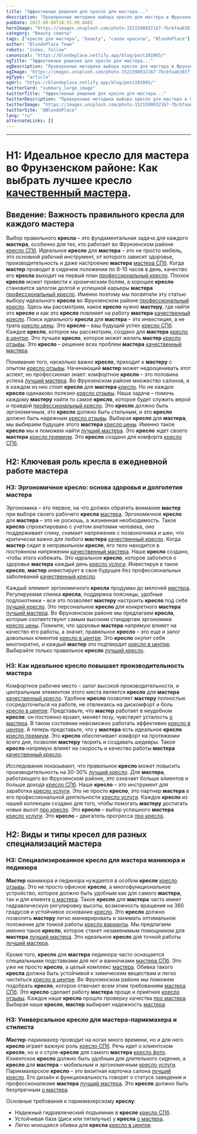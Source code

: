 ```yaml
---
title: "Эффективные решения для кресло для мастера..."
description: "Проверенные методики выбора кресло для мастера в Фрунзенском районе. Комплексное исследование рыночных предложений. Получите персональные рекомендации от эксперт..."
pubDate: 2025-08-06T18:55:09.840Z
heroImage: "https://images.unsplash.com/photo-1521590832167-7bcbfaa6381f?q=80&w=800&auto=format&fit=crop"
category: "Beauty советы"
tags: ["кресло для мастера", "beauty", "салон красоты", "BlondePlace"]
author: "BlondePlace Team"
robots: "index, follow"
canonical: "https://blondeplace.netlify.app/blog/post201065/"
ogTitle: "Эффективные решения для кресло для мастера..."
ogDescription: "Проверенные методики выбора кресло для мастера в Фрунзенском районе. Комплексное исследование рыночных предложений. Получите персональные рекомендации от эксперт..."
ogImage: "https://images.unsplash.com/photo-1521590832167-7bcbfaa6381f?q=80&w=800&auto=format&fit=crop"
ogType: "article"
ogUrl: "https://blondeplace.netlify.app/blog/post201065/"
twitterCard: "summary_large_image"
twitterTitle: "Эффективные решения для кресло для мастера..."
twitterDescription: "Проверенные методики выбора кресло для мастера в Фрунзенском районе. Комплексное исследование рыночных предложений. Получите персональные рекомендации от эксперт..."
twitterImage: "https://images.unsplash.com/photo-1521590832167-7bcbfaa6381f?q=80&w=800&auto=format&fit=crop"
twitterSite: "@BlondePlace"
lang: "ru"
alternateLinks: []
---
```


<script type="application/ld+json">
{
  "@context": "https://schema.org",
  "@type": "HowTo",
  "name": "Эффективные решения для кресло для мастера...",
  "description": "Проверенные методики выбора кресло для мастера в Фрунзенском районе. Комплексное исследование рыночных предложений. Получите персональные рекомендации от эксперт...",
  "image": {
    "@type": "ImageObject",
    "url": "https://images.unsplash.com/photo-1521590832167-7bcbfaa6381f?q=80&w=800&auto=format&fit=crop"
  },
  "aggregateRating": {
    "@type": "AggregateRating",
    "ratingValue": "4.8",
    "reviewCount": 667,
    "bestRating": "5",
    "worstRating": "1"
  },
  "publisher": {
    "@type": "Organization",
    "name": "BlondePlace Beauty Blog",
    "logo": {
      "@type": "ImageObject",
      "url": "https://blondeplace.netlify.app/favicon.svg"
    }
  },
  "datePublished": "2025-08-06T18:55:09.840Z",
  "dateModified": "2025-08-06T18:55:09.840Z",
  "author": {
    "@type": "Person",
    "name": "Эксперт BlondePlace"
  },
  "mainEntityOfPage": {
    "@type": "WebPage",
    "@id": "https://blondeplace.netlify.app/blog/post201065/"
  }
}
</script>

***

# H1: Идеальное кресло для мастера во Фрунзенском районе: Как выбрать лучшее кресло [качественный мастера](https://blondeplace.ru/#comments).

## Введение: Важность правильного кресла для каждого мастера

Выбор правильного **кресла** – это фундаментальная задача для каждого **мастера**, особенно для тех, кто работает во Фрунзенском районе [кресло СПб](https://blondeplace.ru/#news). Идеальное **кресло** для **мастера** – это не просто мебель, это основной рабочий инструмент, от которого зависит здоровье, производительность и даже настроение **мастера** [мастера СПб](https://blondeplace.ru/#brands). Когда **мастер** проводит в сидячем положении по 8-10 часов в день, качество его **кресла** выходит на первый план [профессиональный кресло](https://blondeplace.ru/#about). Плохое **кресло** может привести к хроническим болям, а хорошее **кресло** становится залогом долгой и успешной карьеры **мастера** [профессиональный кресло](https://blondeplace.ru/#discount). Именно поэтому мы посвятили эту статью выбору идеального **кресла** во Фрунзенском районе [профессиональный кресло](https://blondeplace.ru/#news). Здесь мы рассмотрим, какое **кресло** нужно **мастеру**, где найти это **кресло** и как это **кресло** повлияет на работу **мастера** [качественный кресло](https://blondeplace.ru/#brands). Поиск идеального **кресла** для **мастера** – это инвестиция, а не трата [кресло цены](/blog/post17249/). Это **кресло** – ваш будущий успех [кресло СПб](https://blondeplace.ru/#about). Каждое **кресло**, которое мы рассмотрим, создано для **мастера** [кресло в центре](https://blondeplace.ru/#about). Это лучшее **кресло**, которое может желать **мастер** [кресло отзывы](/blog/post4502/). Это **кресло** – решение всех проблем **мастера** [качественный мастера](https://blondeplace.ru/#comments).

Понимание того, насколько важно **кресло**, приходит к **мастеру** с опытом [кресло отзывы](/blog/post7832/). Начинающий **мастер** может недооценивать этот аспект, но профессионал знает: комфортное **кресло** – это половина успеха [лучший мастера](https://blondeplace.ru/#why). Во Фрунзенском районе множество салонов, и в каждом из них стоит **кресло** для **мастера** [кресло](https://blondeplace.ru). Но не каждое **кресло** одинаково полезно [кресло отзывы](/blog/post11531/). Наша задача – помочь каждому **мастеру** найти то самое **кресло**, которое будет служить верой и правдой [профессиональный кресло](https://blondeplace.ru/#why). Это **кресло** должно быть эргономичным, это **кресло** должно быть стильным, и это **кресло** должно быть надежным [кресло отзывы](/blog/post18107/). Выбирая **кресло** для **мастера**, мы выбираем будущее этого **мастера** [кресло цены](/blog/post3405/). Именно такое **кресло** мы и поможем найти [лучший мастера](https://blondeplace.ru/#news). Это **кресло** ждет своего **мастера** [кресло премиум](https://blondeplace.ru/#masters). Это **кресло** создано для комфорта [кресло СПб](https://blondeplace.ru/#comments).

## H2: Ключевая роль кресла в ежедневной работе мастера

### H3: Эргономичное кресло: основа здоровья и долголетия мастера

Эргономика – это первое, на что должен обратить внимание **мастер** при выборе своего рабочего **кресла** [мастера](https://blondeplace.ru/#comments). Эргономичное **кресло** для **мастера** – это не роскошь, а жизненная необходимость. Такое **кресло** спроектировано с учетом анатомии человека, оно поддерживает спину, снимает напряжение с позвоночника и шеи, что критически важно для любого **мастера** [качественный кресло](https://blondeplace.ru/#about). Когда **мастер** сидит в неправильном **кресле**, его тело находится в постоянном напряжении [качественный мастера](https://blondeplace.ru/#brands). Наше **кресло** создано, чтобы этого избежать. Это идеальное **кресло**, которое заботится о здоровье **мастера** каждый день [кресло услуги](https://blondeplace.ru/#discount). Инвестируя в такое **кресло**, **мастер** инвестирует в свое будущее без профессиональных заболеваний [качественный кресло](https://blondeplace.ru/#news).

Каждый элемент эргономичного **кресла** продуман до мелочей [мастера](https://blondeplace.ru/#masters). Регулируемая спинка **кресла**, поддержка поясницы, удобные подлокотники – все это позволяет **мастеру** настроить **кресло** под себя [лучший кресло](https://blondeplace.ru/#masters). Это персональное **кресло** для конкретного **мастера** [лучший мастера](https://blondeplace.ru/#comments). Во Фрунзенском районе мы предлагаем **кресла**, которые соответствуют самым высоким стандартам эргономики [кресло цены](/blog/post12082/). Помните, что здоровье **мастера** напрямую влияет на качество его работы, а значит, правильное **кресло** – это еще и залог довольных клиентов [кресло в центре](https://blondeplace.ru/#masters). Это **кресло** окупит себя многократно, и каждый **мастер** это подтвердит [кресло в центре](https://blondeplace.ru/#coworking). Выбирайте только правильное **кресло** [лучший кресло](https://blondeplace.ru/#news).

### H3: Как идеальное кресло повышает производительность мастера

Комфортное рабочее место – залог высокой производительности, и центральным элементом этого места является **кресло** для **мастера** [качественный кресло](https://blondeplace.ru/#coworking). Удобное **кресло** позволяет **мастеру** полностью сосредоточиться на работе, не отвлекаясь на дискомфорт и боль [кресло в центре](https://blondeplace.ru/#brands). Представьте, что **мастер** работает в неудобном **кресле**: он постоянно ерзает, меняет позу, чувствует усталость [о мастера](/blog/post9411/). В таком состоянии невозможно работать эффективно [кресло в центре](https://blondeplace.ru/#services). А теперь представьте, что у **мастера** есть идеальное **кресло** [кресло премиум](https://blondeplace.ru/#why). Это **кресло** обеспечивает комфорт на протяжении всего дня, позволяя **мастеру** творить и создавать шедевры. Такое **кресло** напрямую влияет на скорость и качество работы **мастера** [качественный кресло](https://blondeplace.ru/#why).

Исследования показывают, что правильное **кресло** может повысить производительность на 20-30% [лучший кресло](https://blondeplace.ru/#about). Для **мастера**, работающего во Фрунзенском районе, это означает больше клиентов и больше дохода [кресло СПб](https://blondeplace.ru/#discount). Наше **кресло** – это инструмент для заработка [кресло услуги](https://blondeplace.ru/#about). Это не просто **кресло**, это партнер **мастера** в его профессиональной деятельности [кресло услуги](https://blondeplace.ru). Каждое **кресло** из нашей коллекции создано для того, чтобы помогать **мастеру** достигать новых высот [про кресло](/blog/post18896/). Это **кресло** – выбор успешного **мастера** [кресло услуги](https://blondeplace.ru/#brands). Это **кресло** – двигатель прогресса [про кресло](/blog/post13824/).

## H2: Виды и типы кресел для разных специализаций мастера

### H3: Специализированное кресло для мастера маникюра и педикюра

**Мастер** маникюра и педикюра нуждается в особом **кресле** [кресло отзывы](/blog/post7485/). Это не просто офисное **кресло**, а многофункциональное устройство, которое должно быть удобным как для самого **мастера**, так и для клиента [о мастера](/blog/post20236/). Такое **кресло** для **мастера** часто имеет гидравлическую регулировку высоты, возможность вращения на 360 градусов и устойчивое основание [кресло](https://blondeplace.ru/#coworking). Это **кресло** должно позволять **мастеру** легко маневрировать и занимать оптимальное положение для тонкой работы [кресло варианты](/blog/post7059/). Мы предлагаем именно такое **кресло**, которое станет незаменимым помощником для **мастера** [лучший мастера](https://blondeplace.ru/#coworking). Это идеальное **кресло** для точной работы [лучший мастера](https://blondeplace.ru/#services).

Кроме того, **кресло** для **мастера** педикюра часто оснащается специальными подставками для ног и ванночками [мастера СПб](https://blondeplace.ru/#about). Это уже не просто **кресло**, а целый комплекс [мастера](https://blondeplace.ru/#why). Обивка такого **кресла** должна быть устойчивой к химическим веществам и легко чиститься [кресло в центре](https://blondeplace.ru/#brands). Во Фрунзенском районе мы поможем подобрать **кресло**, которое отвечает всем этим требованиям [мастера СПб](https://blondeplace.ru/#services). Это **кресло** сделает работу **мастера** проще и приятнее [кресло отзывы](/blog/post6832/). Каждое наше **кресло** прошло проверку качества [про мастера](/blog/post10204/). Выбирая наше **кресло**, **мастер** выбирает надежность [мастера](https://blondeplace.ru/#coworking).

### H3: Универсальное кресло для мастера-парикмахера и стилиста

**Мастер**-парикмахер проводит на ногах много времени, но и для него **кресло** играет важную роль [кресло СПб](https://blondeplace.ru/#services). Речь идет о клиентском **кресле**, но и о стуле-**кресле** для самого **мастера** [кресло фото](/blog/post6773/). Клиентское **кресло** должно быть удобным для длительного сидения, а **кресло** для **мастера** – мобильным и эргономичным [кресло услуги](https://blondeplace.ru). Парикмахерское **кресло** – это визитная карточка салона [лучший кресло](https://blondeplace.ru/#masters). Его дизайн и функциональность говорят о статусе заведения и профессионализме **мастера** [лучший мастера](https://blondeplace.ru/#masters). Это **кресло** должно быть безупречным [о мастера](/blog/post14492/).

Основные требования к парикмахерскому **креслу**:
*   Надежный гидравлический подъемник в **кресле** [кресло СПб](https://blondeplace.ru).
*   Устойчивая база (диск или пятилучье) у **кресла** [о мастера](/blog/post9594/).
*   Легко моющаяся обивка для **кресла** [кресло в центре](https://blondeplace.ru/#about).